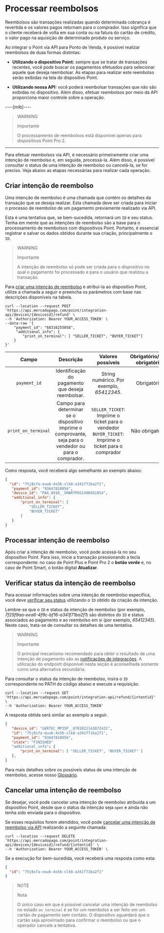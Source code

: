 # Processar reembolsos

Reembolsos são transações realizadas quando determinada cobrança é revertida e os valores pagos retornam para o comprador. Isso significa que o cliente receberá de volta em sua conta ou na fatura do cartão de crédito, o valor pago na aquisição de determinado produto ou serviço.

Ao integrar o Point via API para Ponto de Venda, é possível realizar reembolsos de duas formas distintas: 
 * **Utilizando o dispositivo Point:** sempre que se tratar de transações recentes, você pode buscar os pagamentos efetuados para selecionar aquele que deseja reembolsar. As etapas para realizar este reembolso serão exibidas na tela do dispositivo Point.

 * **Utilizando  nossa API:** você poderá reembolsar transações que não são exibidas no dispositivo. Além disso, efetuar reembolsos por meio da API proporciona maior controle sobre a operação.


----[mlb]----

> WARNING
>
> Importante
>
> O processamento de reembolsos está disponível apenas para dispositivos Point Pro 2.
------------

Para efetuar reembolsos via API, é necessário primeiramente criar uma intenção de reembolso e, em seguida, processá-la. Além disso, é possível consultar o status de uma intenção de reembolso ou cancelá-la, se for preciso. Veja abaixo as etapas necessárias para realizar cada operação. 


## Criar intenção de reembolso

Uma intenção de reembolso é uma chamada que contém os detalhes da transação que se deseja realizar. Esta chamada deve ser criada para iniciar o processo de reembolso de um pagamento previamente realizado via API.

Esta é uma tentativa que, se bem-sucedida, retornará um `ID` e seu status. Tenha em mente que as intenções de reembolso são a base para o processamento de reembolsos com dispositivos Point. Portanto, é essencial registrar e salvar os dados obtidos durante sua criação, principalmente o `ID`.

> WARNING
>
> Importante
>
> A intenção de reembolso só pode ser criada para o dispositivo no qual o pagamento foi processado e para o usuário que realizou a transação.

Para [criar uma intenção de reembolso](/developers/pt/reference/integrations_api/_point_integration-api_devices_deviceid_refund/post) e atribuí-la ao dispositivo Point, utilize a chamada a seguir e preencha os parâmetros com base nas descrições disponíveis na tabela. 

``` curl
curl --location --request POST 'https://api.mercadopago.com/point/integration-api/devices/{deviceid}/refund' \
--h 'Authorization: Bearer YOUR_ACCESS_TOKEN' \
--data-raw '{
    "payment_id": "68316255058",
     "additional_info": {
        "print_on_terminal": [ "SELLER_TICKET", "BUYER_TICKET"]
    }
}'

```

| Campo  | Descrição | Valores possíveis | Obrigatório/não obrigatório |
|:---:|:---:|:---:|:---:|
| `payment_id` | Identificação do pagamento que deseja reembolsar. | String numérico. Por exemplo, *65412345*. | Obrigatório |
| `print_on_terminal` | Campo para determinar se o dispositivo imprime o comprovante, seja para o vendedor ou para o comprador. | `SELLER_TICKET`: Imprime o ticket para o vendedor<br>`BUYER_TICKET`: Imprime o ticket para o comprador | Não obrigatório |


Como resposta, você receberá algo semelhante ao exemplo abaixo: 

``` json
{
  "id": "75j8sfa-euu6-4x56-slk8-a341f71ba2f1",
   "payment_id": "93647810056",
   "device_id": "PAX_A910__SMARTPOS1490451054",	
   "additional_info": {
       "print_on_terminal": [
           "SELLER_TICKET",
           "BUYER_TICKET"
       ]
   }
}
```

## Processar intenção de reembolso

Após criar a intenção de reembolso, você pode acessá-la no seu dispositivo Point. Para isso, inicie a transação pressionando a tecla correspondente: no caso de Point Plus e Point Pro 2 o **botão verde** e, no caso de Point Smart, o botão digital **Atualizar**.

## Verificar status da intenção de reembolso

Para acessar informações sobre uma intenção de reembolso específica, você deve [verificar seu status](/developers/pt/reference/integrations_api/_point_integration-api_refund_refundintentid/get) utilizando o `ID` obtido da criação da intenção.

Lembre-se que o `ID` e status da intenção de reembolso (por exemplo, *7f25f9aa-eea6-4f9c-bf16-a341f71ba2f1*) são distintos do `ID` e status associados ao pagamento e ao reembolso em si (por exemplo, *65412345*). Neste caso, trata-se de consultar os detalhes de uma tentativa. 


> WARNING
>
> Importante
>
> O principal mecanismo recomendado para obter o resultado de uma intenção de pagamento são as [notificações de integrações](/developers/pt/docs/mp-point/integration-configuration/integrate-with-pdv/notifications). A utilização do endpoint disponível nesta seção é aconselhada somente como uma alternativa secundária.

Para consultar o status da intenção de reembolso, insira o `ID` correspondente no PATH do código abaixo e execute a requisição.

``` curl
curl --location --request GET 'https://api.mercadopago.com/point/integration-api/refund/{intentid}' \
--h 'Authorization: Bearer YOUR_ACCESS_TOKEN'
```

A resposta obtida será similar ao exemplo a seguir.

``` json
{
   "device_id": "GERTEC_MP35P__8701012142072431",
   "id": "75j8sfa-euu6-4x56-slk8-a341f71ba2f1",
   "payment_id": "93647810056",
   "state": "FINISHED"
   "additional_info": {
       "print_on_terminal": [ "SELLER_TICKET", "BUYER_TICKET" ]
   },
}
```

Para mais detalhes sobre os possíveis status de uma intenção de reembolso, acesse nosso [Glossário](/developers/pt/docs/mp-point/integration-api/glossary).


## Cancelar  uma intenção de reembolso

Se desejar, você pode cancelar uma intenção de reembolso atribuída a um dispositivo Point, desde que o status da intenção seja `open` e ainda não tenha sido enviada para o dispositivo. 

Se esses requisitos forem atendidos, você pode [cancelar uma intenção de reembolso via API](/developers/pt/reference/integrations_api/_point_integration-api_devices_deviceid_refund_refundintentid/delete) realizando a seguinte chamada:

``` curl
curl --location --request DELETE 'https://api.mercadopago.com/point/integration-api/devices/{deviceid}/refund/{intentid}' \
--h 'Authorization: Bearer YOUR_ACCESS_TOKEN' \

```

Se a execução for bem-sucedida, você receberá uma resposta como esta:

``` json
{
  "id": "75j8sfa-euu6-4x56-slk8-a341f71ba2f1"
}

```

> NOTE
>
> Nota
>
> O único caso em que é possível cancelar uma intenção de reembolso no estado `on_terminal` é se for um reembolso a ser feito em um cartão de pagamento sem contato. O dispositivo aguardará que o cartão seja aproximado para confirmar o reembolso ou que o operador cancele a tentativa.